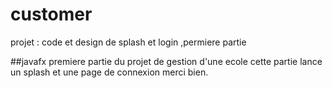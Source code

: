 # customer
projet : code et design de splash et login ,permiere partie 

##javafx
premiere partie du projet de gestion d'une ecole
cette partie lance un splash et une page de connexion 
merci bien.
